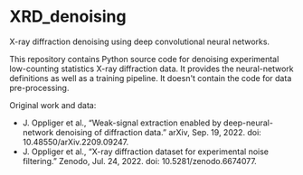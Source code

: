 # XRD_denoising
X-ray diffraction denoising using deep convolutional neural networks.

This repository contains Python source code for denoising experimental low-counting statistics X-ray diffraction data. It provides the neural-network definitions as well as a training pipeline. It doesn't contain the code for data pre-processing.

Original work and data:
- J. Oppliger et al., “Weak-signal extraction enabled by deep-neural-network denoising of diffraction data.” arXiv, Sep. 19, 2022. doi: 10.48550/arXiv.2209.09247.
- J. Oppliger et al., “X-ray diffraction dataset for experimental noise filtering.” Zenodo, Jul. 24, 2022. doi: 10.5281/zenodo.6674077.
